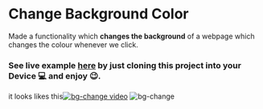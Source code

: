 # Change Background Color

Made a functionality which **changes the background** of a webpage which changes the colour whenever we click.

### See live example [here](https://siddhartharya0809.github.io/background-change/) by just cloning this project into your Device :computer: and enjoy :wink:.

it looks likes this[![bg-change video]({https://i.ibb.co/0JcDfxg/bg-change.png})]({https://drive.google.com/file/d/1GtEYljVuI2Y98E2WPiHG_-kMtbiXoT08/view?usp=sharing} "Video")
![bg-change](https://i.ibb.co/0JcDfxg/bg-change.png)
